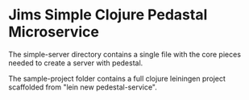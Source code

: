 # Jims Simple Clojure Pedastal Microservice

The simple-server directory contains a single file with the core pieces needed to create a server with pedestal.

The sample-project folder contains a full clojure leiningen project scaffolded from "lein new pedestal-service".